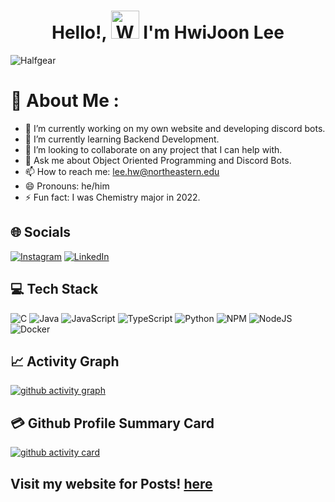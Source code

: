 <h1 align="center"> Hello!, <img src="https://raw.githubusercontent.com/nixin72/nixin72/master/wave.gif" 
         alt="Waving hand animated gif"
         height="45"
         width="45" /> I'm HwiJoon Lee</h1>

<p align="left"> <img src="https://komarev.com/ghpvc/?username=Halfgear&label=Views&color=blue&style=plastic&style=for-the-badge" alt="Halfgear" /> </p>

# 💫 About Me :
- 🔭 I’m currently working on my own website and developing discord bots.
- 🌱 I’m currently learning Backend Development.
- 👯 I’m looking to collaborate on any project that I can help with.
- 💬 Ask me about Object Oriented Programming and Discord Bots.
- 📫 How to reach me: lee.hw@northeastern.edu
- 😄 Pronouns: he/him
- ⚡ Fun fact: I was Chemistry major in 2022.

## 🌐 Socials
[![Instagram](https://img.shields.io/badge/Instagram-E4405F?style=for-the-badge&logo=instagram&logoColor=white)](https://www.instagram.com/joonlh/) [![LinkedIn](https://img.shields.io/badge/LinkedIn-0077B5?style=for-the-badge&logo=linkedin&logoColor=white)](linkedin.com/in/lee-hwi-joon-3004401a4) 

## 💻 Tech Stack
![C](https://img.shields.io/badge/c%23-%23239120.svg?style=for-the-badge&logo=c-sharp&logoColor=white) ![Java](https://img.shields.io/badge/java-%23ED8B00.svg?style=for-the-badge&logo=java&logoColor=white) ![JavaScript](https://img.shields.io/badge/javascript-%23323330.svg?style=for-the-badge&logo=javascript&logoColor=%23F7DF1E) ![TypeScript](https://img.shields.io/badge/typescript-%23007ACC.svg?style=for-the-badge&logo=typescript&logoColor=white) ![Python](https://img.shields.io/badge/python-3670A0?style=for-the-badge&logo=python&logoColor=ffdd54) ![NPM](https://img.shields.io/badge/NPM-%23000000.svg?style=for-the-badge&logo=npm&logoColor=white) ![NodeJS](https://img.shields.io/badge/node.js-6DA55F?style=for-the-badge&logo=node.js&logoColor=white) ![Docker](https://img.shields.io/badge/docker-%230db7ed.svg?style=for-the-badge&logo=docker&logoColor=white)
## 📈 Activity Graph
[![github activity graph](https://github-readme-activity-graph.cyclic.app/graph?username=Halfgear&bg_color=ffcfe9&color=9e4c98&line=9e4c98&point=403d3d&area=true&hide_border=true)](https://jooncode.com/)

## 💳 Github Profile Summary Card
[![github activity card](https://github-profile-summary-cards.vercel.app/api/cards/profile-details?username=halfgear&theme=vue)](https://jooncode.com/)

## Visit my website for Posts! [here](https://jooncode.com/)
